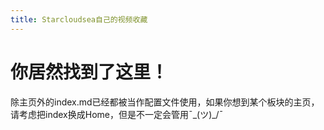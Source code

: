 ```yaml
---
title: Starcloudsea自己的视频收藏
---
```


# 你居然找到了这里！

除主页外的index.md已经都被当作配置文件使用，如果你想到某个板块的主页，请考虑把index换成Home，但是不一定会管用¯\_(ツ)_/¯